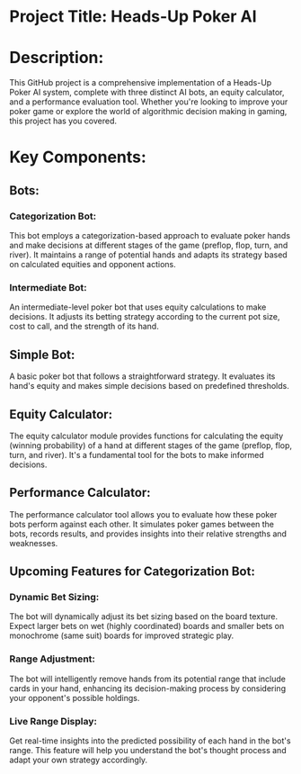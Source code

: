 # Project Title: Heads-Up Poker AI

# Description:
This GitHub project is a comprehensive implementation of a Heads-Up Poker AI system, complete with three distinct AI bots, an equity calculator, and a performance evaluation tool. Whether you're looking to improve your poker game or explore the world of algorithmic decision making in gaming, this project has you covered.

# Key Components:

## Bots:

### Categorization Bot: 
This bot employs a categorization-based approach to evaluate poker hands and make decisions at different stages of the game (preflop, flop, turn, and river). It maintains a range of potential hands and adapts its strategy based on calculated equities and opponent actions.
### Intermediate Bot: 
An intermediate-level poker bot that uses equity calculations to make decisions. It adjusts its betting strategy according to the current pot size, cost to call, and the strength of its hand.
## Simple Bot: 
A basic poker bot that follows a straightforward strategy. It evaluates its hand's equity and makes simple decisions based on predefined thresholds.
## Equity Calculator:
The equity calculator module provides functions for calculating the equity (winning probability) of a hand at different stages of the game (preflop, flop, turn, and river). It's a fundamental tool for the bots to make informed decisions.
## Performance Calculator:
The performance calculator tool allows you to evaluate how these poker bots perform against each other. It simulates poker games between the bots, records results, and provides insights into their relative strengths and weaknesses.
## Upcoming Features for Categorization Bot:
### Dynamic Bet Sizing: 
The bot will dynamically adjust its bet sizing based on the board texture. Expect larger bets on wet (highly coordinated) boards and smaller bets on monochrome (same suit) boards for improved strategic play.
### Range Adjustment: 
The bot will intelligently remove hands from its potential range that include cards in your hand, enhancing its decision-making process by considering your opponent's possible holdings.
### Live Range Display: 
Get real-time insights into the predicted possibility of each hand in the bot's range. This feature will help you understand the bot's thought process and adapt your own strategy accordingly.
